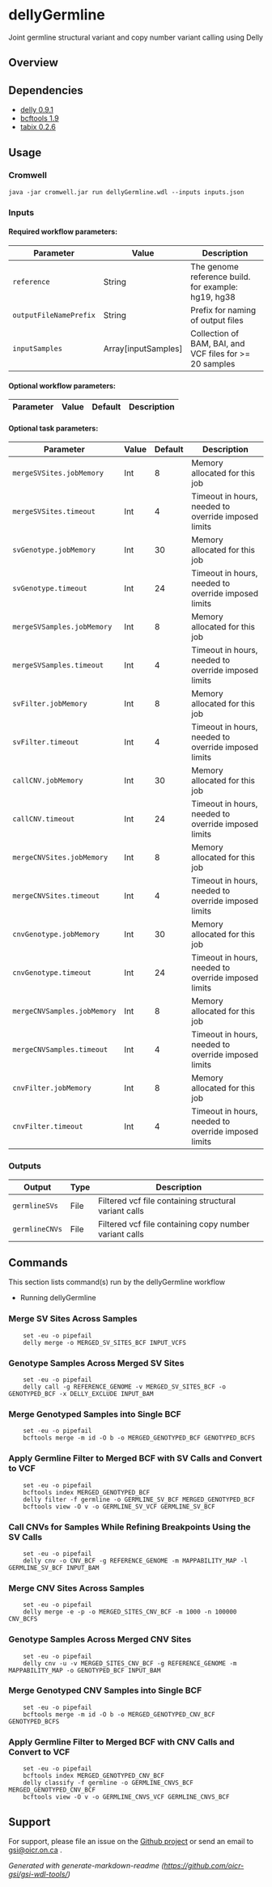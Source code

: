 # dellyGermline

Joint germline structural variant and copy number variant calling using Delly

## Overview

## Dependencies

* [delly 0.9.1](https://github.com/dellytools/delly/releases/download/v0.9.1/delly_v0.9.1_linux_x86_64bit)
* [bcftools 1.9](https://github.com/samtools/bcftools/releases/download/1.9/bcftools-1.9.tar.bz2)
* [tabix 0.2.6](https://sourceforge.net/projects/samtools/files/tabix/tabix-0.2.6.tar.bz2)


## Usage

### Cromwell
```
java -jar cromwell.jar run dellyGermline.wdl --inputs inputs.json
```

### Inputs

#### Required workflow parameters:
Parameter|Value|Description
---|---|---
`reference`|String|The genome reference build. for example: hg19, hg38
`outputFileNamePrefix`|String|Prefix for naming of output files
`inputSamples`|Array[inputSamples]|Collection of BAM, BAI, and VCF files for >= 20 samples


#### Optional workflow parameters:
Parameter|Value|Default|Description
---|---|---|---


#### Optional task parameters:
Parameter|Value|Default|Description
---|---|---|---
`mergeSVSites.jobMemory`|Int|8|Memory allocated for this job
`mergeSVSites.timeout`|Int|4|Timeout in hours, needed to override imposed limits
`svGenotype.jobMemory`|Int|30|Memory allocated for this job
`svGenotype.timeout`|Int|24|Timeout in hours, needed to override imposed limits
`mergeSVSamples.jobMemory`|Int|8|Memory allocated for this job
`mergeSVSamples.timeout`|Int|4|Timeout in hours, needed to override imposed limits
`svFilter.jobMemory`|Int|8|Memory allocated for this job
`svFilter.timeout`|Int|4|Timeout in hours, needed to override imposed limits
`callCNV.jobMemory`|Int|30|Memory allocated for this job
`callCNV.timeout`|Int|24|Timeout in hours, needed to override imposed limits
`mergeCNVSites.jobMemory`|Int|8|Memory allocated for this job
`mergeCNVSites.timeout`|Int|4|Timeout in hours, needed to override imposed limits
`cnvGenotype.jobMemory`|Int|30|Memory allocated for this job
`cnvGenotype.timeout`|Int|24|Timeout in hours, needed to override imposed limits
`mergeCNVSamples.jobMemory`|Int|8|Memory allocated for this job
`mergeCNVSamples.timeout`|Int|4|Timeout in hours, needed to override imposed limits
`cnvFilter.jobMemory`|Int|8|Memory allocated for this job
`cnvFilter.timeout`|Int|4|Timeout in hours, needed to override imposed limits


### Outputs

Output | Type | Description
---|---|---
`germlineSVs`|File|Filtered vcf file containing structural variant calls
`germlineCNVs`|File|Filtered vcf file containing copy number variant calls


## Commands
 This section lists command(s) run by the dellyGermline workflow
 
 * Running dellyGermline
 
 ### Merge SV Sites Across Samples
 
 ```
     set -eu -o pipefail
     delly merge -o MERGED_SV_SITES_BCF INPUT_VCFS
 ```
 
 ### Genotype Samples Across Merged SV Sites 
 
 ```
     set -eu -o pipefail
     delly call -g REFERENCE_GENOME -v MERGED_SV_SITES_BCF -o GENOTYPED_BCF -x DELLY_EXCLUDE INPUT_BAM
 ```
 
 ### Merge Genotyped Samples into Single BCF
 
 ```
     set -eu -o pipefail
     bcftools merge -m id -O b -o MERGED_GENOTYPED_BCF GENOTYPED_BCFS
 ```
 
 ### Apply Germline Filter to Merged BCF with SV Calls and Convert to VCF
 
 ```
     set -eu -o pipefail
     bcftools index MERGED_GENOTYPED_BCF
     delly filter -f germline -o GERMLINE_SV_BCF MERGED_GENOTYPED_BCF
     bcftools view -O v -o GERMLINE_SV_VCF GERMLINE_SV_BCF
 ```
 
 ### Call CNVs for Samples While Refining Breakpoints Using the SV Calls 
 
 ```
     set -eu -o pipefail
     delly cnv -o CNV_BCF -g REFERENCE_GENOME -m MAPPABILITY_MAP -l GERMLINE_SV_BCF INPUT_BAM
 ```
 
 ### Merge CNV Sites Across Samples 
 
 ```
     set -eu -o pipefail
     delly merge -e -p -o MERGED_SITES_CNV_BCF -m 1000 -n 100000 CNV_BCFS
 ```
 
 ### Genotype Samples Across Merged CNV Sites
 
 ```
     set -eu -o pipefail
     delly cnv -u -v MERGED_SITES_CNV_BCF -g REFERENCE_GENOME -m MAPPABILITY_MAP -o GENOTYPED_BCF INPUT_BAM
 ```
 
 ### Merge Genotyped CNV Samples into Single BCF
 
 ```
     set -eu -o pipefail
     bcftools merge -m id -O b -o MERGED_GENOTYPED_CNV_BCF GENOTYPED_BCFS
 ```
 
 ### Apply Germline Filter to Merged BCF with CNV Calls and Convert to VCF
 
 ```
     set -eu -o pipefail
     bcftools index MERGED_GENOTYPED_CNV_BCF
     delly classify -f germline -o GERMLINE_CNVS_BCF MERGED_GENOTYPED_CNV_BCF
     bcftools view -O v -o GERMLINE_CNVS_VCF GERMLINE_CNVS_BCF
 ``` 


## Support

For support, please file an issue on the [Github project](https://github.com/oicr-gsi) or send an email to gsi@oicr.on.ca .

_Generated with generate-markdown-readme (https://github.com/oicr-gsi/gsi-wdl-tools/)_
